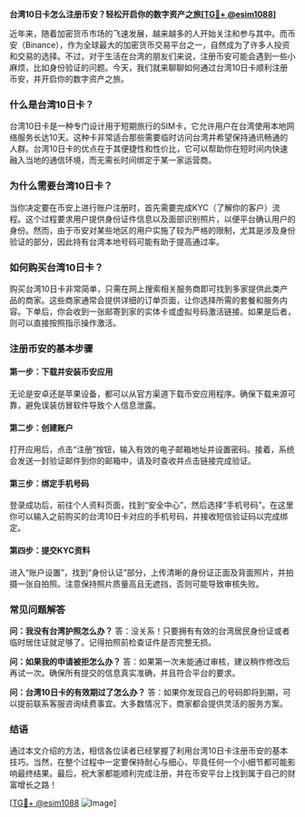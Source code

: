 **台湾10日卡怎么注册币安？轻松开启你的数字资产之旅[[TG💪+ @esim1088](https://t.me/s/esim1088)]**

近年来，随着加密货币市场的飞速发展，越来越多的人开始关注和参与其中。而币安（Binance），作为全球最大的加密货币交易平台之一，自然成为了许多人投资和交易的选择。不过，对于生活在台湾的朋友们来说，注册币安可能会遇到一些小麻烦，比如身份验证的问题。今天，我们就来聊聊如何通过台湾10日卡顺利注册币安，并开启你的数字资产之旅。

### 什么是台湾10日卡？

台湾10日卡是一种专门设计用于短期旅行的SIM卡，它允许用户在台湾使用本地网络服务长达10天。这种卡非常适合那些需要临时访问台湾并希望保持通讯畅通的人群。台湾10日卡的优点在于其便捷性和性价比，它可以帮助你在短时间内快速融入当地的通信环境，而无需长时间绑定于某一家运营商。

### 为什么需要台湾10日卡？

当你决定要在币安上进行账户注册时，首先需要完成KYC（了解你的客户）流程。这个过程要求用户提供身份证件信息以及面部识别照片，以便平台确认用户的身份。然而，由于币安对某些地区的用户实施了较为严格的限制，尤其是涉及身份验证的部分，因此持有台湾本地号码可能有助于提高通过率。

### 如何购买台湾10日卡？

购买台湾10日卡非常简单，只需在网上搜索相关服务商即可找到多家提供此类产品的商家。这些商家通常会提供详细的订单页面，让你选择所需的套餐和服务内容。下单后，你会收到一张邮寄到家的实体卡或虚拟号码激活链接。如果是后者，则可以直接按照指示操作激活。

### 注册币安的基本步骤

#### 第一步：下载并安装币安应用
无论是安卓还是苹果设备，都可以从官方渠道下载币安应用程序。确保下载来源可靠，避免误装仿冒软件导致个人信息泄露。

#### 第二步：创建账户
打开应用后，点击“注册”按钮，输入有效的电子邮箱地址并设置密码。接着，系统会发送一封验证邮件到你的邮箱中，请及时查收并点击链接完成验证。

#### 第三步：绑定手机号码
登录成功后，前往个人资料页面，找到“安全中心”，然后选择“手机号码”。在这里你可以输入之前购买的台湾10日卡对应的手机号码，并接收短信验证码以完成绑定。

#### 第四步：提交KYC资料
进入“账户设置”，找到“身份认证”部分，上传清晰的身份证正面及背面照片，并拍摄一张自拍照。注意保持照片质量高且无遮挡，否则可能导致审核失败。

### 常见问题解答

**问：我没有台湾护照怎么办？**
答：没关系！只要拥有有效的台湾居民身份证或者临时居住证就足够了。记得拍照前检查证件是否完整无损。

**问：如果我的申请被拒怎么办？**
答：如果第一次未能通过审核，建议稍作修改后再试一次。确保所有提交的信息真实准确，并且符合平台的要求。

**问：台湾10日卡的有效期过了怎么办？**
答：如果你发现自己的号码即将到期，可以提前联系客服咨询续费事宜。大多数情况下，商家都会提供灵活的服务方案。

### 结语

通过本文介绍的方法，相信各位读者已经掌握了利用台湾10日卡注册币安的基本技巧。当然，在整个过程中一定要保持耐心与细心，毕竟任何一个小细节都可能影响最终结果。最后，祝大家都能顺利完成注册，并在币安平台上找到属于自己的财富增长之路！

[[TG💪+ @esim1088](https://t.me/s/esim1088) ![Image](https://i.postimg.cc/4NQfJmqS/Snipaste-2025-05-13-00-14-12.png)]